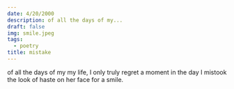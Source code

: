 ```yaml
---
date: 4/20/2000
description: of all the days of my...
draft: false
img: smile.jpeg
tags:
  - poetry
title: mistake
---
```


of all the days of my
my life, I only truly
regret a moment in
the day I mistook
the look of haste on
her face for a
smile.
